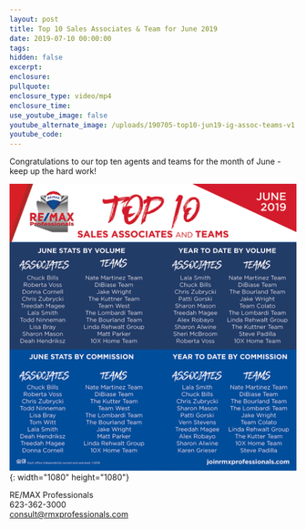 ```yaml
---
layout: post
title: Top 10 Sales Associates & Team for June 2019
date: 2019-07-10 00:00:00
tags:
hidden: false
excerpt:
enclosure:
pullquote:
enclosure_type: video/mp4
enclosure_time:
use_youtube_image: false
youtube_alternate_image: /uploads/190705-top10-jun19-ig-assoc-teams-v1.png
youtube_code:
---
```


Congratulations to our top ten agents and teams for the month of June - keep up the hard work\!

![](/uploads/190705-top10-jun19-ig-assoc-teams-v1.png){: width="1080" height="1080"}

RE/MAX Professionals<br>623-362-3000<br>consult@rmxprofessionals.com